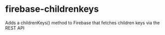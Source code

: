 # firebase-childrenkeys
Adds a childrenKeys() method to Firebase that fetches children keys via the REST API

